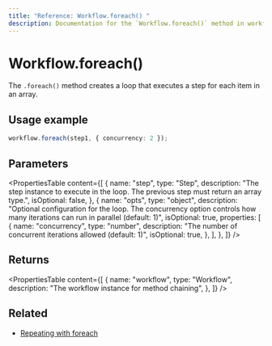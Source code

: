```yaml
---
title: "Reference: Workflow.foreach() "
description: Documentation for the `Workflow.foreach()` method in workflows, which creates a loop that executes a step for each item in an array.
---
```


# Workflow.foreach()

The `.foreach()` method creates a loop that executes a step for each item in an array.

## Usage example

```typescript copy
workflow.foreach(step1, { concurrency: 2 });
```

## Parameters

<PropertiesTable
  content={[
    {
      name: "step",
      type: "Step",
      description:
        "The step instance to execute in the loop. The previous step must return an array type.",
      isOptional: false,
    },
    {
      name: "opts",
      type: "object",
      description:
        "Optional configuration for the loop. The concurrency option controls how many iterations can run in parallel (default: 1)",
      isOptional: true,
      properties: [
        {
          name: "concurrency",
          type: "number",
          description:
            "The number of concurrent iterations allowed (default: 1)",
          isOptional: true,
        },
      ],
    },
  ]}
/>

## Returns

<PropertiesTable
  content={[
    {
      name: "workflow",
      type: "Workflow",
      description: "The workflow instance for method chaining",
    },
  ]}
/>

## Related

- [Repeating with foreach](../../../docs/workflows/control-flow.mdx#repeating-with-foreach)
